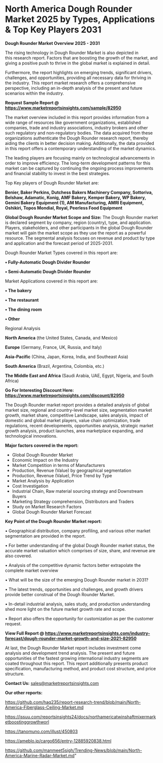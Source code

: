 # North America Dough Rounder Market 2025 by Types, Applications & Top Key Players 2031

<Strong> Dough Rounder Market Overview 2025 - 2031</strong>

The rising technology in Dough Rounder Market is also depicted in this research report. Factors that are boosting the growth of the market, and giving a positive push to thrive in the global market is explained in detail.

Furthermore, the report highlights on emerging trends, significant drivers, challenges, and opportunities, providing all necessary data for thriving in the industry. This report market research offers a comprehensive perspective, including an in-depth analysis of the present and future scenarios within the industry.

<strong>Request Sample Report @ <a href=https://www.marketreportsinsights.com/sample/82950>https://www.marketreportsinsights.com/sample/82950</a></strong>

The market overview included in this report provides information from a wide range of resources like government organizations, established companies, trade and industry associations, industry brokers and other such regulatory and non-regulatory bodies. The data acquired from these organizations authenticate the Dough Rounder research report, thereby aiding the clients in better decision making. Additionally, the data provided in this report offers a contemporary understanding of the market dynamics.

The leading players are focusing mainly on technological advancements in order to improve efficiency. The long-term development patterns for this market can be captured by continuing the ongoing process improvements and financial stability to invest in the best strategies.

Top Key players of Dough Rounder Market are:

<strong>Benier, Baker Perkins, Dutchess Bakers Machinery Company, Sottoriva, Belshaw, Adamatic, Konig, AMF Bakery, Kemper Bakery, WP Bakery, Gemini Bakery Equipment (1), AM Manufacturing, AMRI Equipment, Oshikiri, Topos Mondial, Royal, Peerless Food Equipment</strong>

<strong><b>Global Dough Rounder Market Scope and Size:</b></strong>
The Dough Rounder market is declared segment by company, region (country), type, and application. Players, stakeholders, and other participants in the global Dough Rounder market will gain the market scope as they use the report as a powerful resource. The segmental analysis focuses on revenue and product by type and application and the forecast period of 2025-2031.

Dough Rounder Market Types covered in this report are:

<strong>• Fully-Automatic Dough Divider Rounder

• Semi-Automatic Dough Divider Rounder</strong>

Market Applications covered in this report are:

<strong>• The bakery

• The restaurant

• The dining room

• Other</strong> 

Regional Analysis

<strong>North America</strong> (the United States, Canada, and Mexico)

<strong>Europe</strong> (Germany, France, UK, Russia, and Italy)

<strong>Asia-Pacific</strong> (China, Japan, Korea, India, and Southeast Asia)

<strong>South America</strong> (Brazil, Argentina, Colombia, etc.)

<strong>The Middle East and Africa</strong> (Saudi Arabia, UAE, Egypt, Nigeria, and South Africa)

<strong>Go For Interesting Discount Here: <a href=https://www.marketreportsinsights.com/discount/82950>https://www.marketreportsinsights.com/discount/82950</a></strong>

The Dough Rounder market report provides a detailed analysis of global market size, regional and country-level market size, segmentation market growth, market share, competitive Landscape, sales analysis, impact of domestic and global market players, value chain optimization, trade regulations, recent developments, opportunities analysis, strategic market growth analysis, product launches, area marketplace expanding, and technological innovations.

<strong><b>Major factors covered in the report:</b></strong>
<ul>
  <li>Global Dough Rounder Market </li>
  <li>Economic Impact on the Industry</li>
  <li>Market Competition in terms of Manufacturers</li>
  <li>Production, Revenue (Value) by geographical segmentation</li>
  <li>Production, Revenue (Value), Price Trend by Type</li>
  <li>Market Analysis by Application</li>
  <li>Cost Investigation</li>
  <li>Industrial Chain, Raw material sourcing strategy and Downstream Buyers</li>
  <li>Marketing Strategy comprehension, Distributors and Traders</li>
  <li>Study on Market Research Factors</li>
  <li>Global Dough Rounder Market Forecast</li>
</ul>

<strong><b>Key Point of the Dough Rounder Market report:</b></strong>

• Geographical distribution, company profiling, and various other market segmentation are provided in the report.

• For better understanding of the global Dough Rounder market status, the accurate market valuation which comprises of size, share, and revenue are also covered.

• Analysis of the competitive dynamic factors better extrapolate the complete market overview

• What will be the size of the emerging Dough Rounder market in 2031?

• The latest trends, opportunities and challenges, and growth drivers provide better construal of the Dough Rounder Market.

• In-detail industrial analysis, sales study, and production understanding shed more light on the future market growth rate and scope.

• Report also offers the opportunity for customization as per the customer request.

<strong><b>View Full Report @ <a href=https://www.marketreportsinsights.com/industry-forecast/dough-rounder-market-growth-and-size-2021-82950>https://www.marketreportsinsights.com/industry-forecast/dough-rounder-market-growth-and-size-2021-82950</a></b></strong>


At last, the Dough Rounder Market report includes investment come analysis and development trend analysis. The present and future opportunities of the fastest growing international industry segments are coated throughout this report. This report additionally presents product specification, manufacturing method, and product cost structure, and price structure.

<strong>Contact Us:</strong>
sales@marketreportsinsights.com

<strong>Our other reports:</strong>

<a href=https://github.com/haq235/report-research-trend/blob/main/North-America-Fiberglass-Ceiling-Market.md>https://github.com/haq235/report-research-trend/blob/main/North-America-Fiberglass-Ceiling-Market.md</a>

<a href=https://issuu.com/reportsinsights24/docs/northamericatwinshaftmixermarketboostinggrowthworl>https://issuu.com/reportsinsights24/docs/northamericatwinshaftmixermarketboostinggrowthworl</a>

<a href=https://tanomuno.com/illust/450803>https://tanomuno.com/illust/450803</a>

<a href=https://ameblo.jp/cargo656/entry-12885920838.html>https://ameblo.jp/cargo656/entry-12885920838.html</a>

<a href=https://github.com/manmeet5sigh/Trending-News/blob/main/North-America-Marine-Radar-Market.md>https://github.com/manmeet5sigh/Trending-News/blob/main/North-America-Marine-Radar-Market.md</a>"

